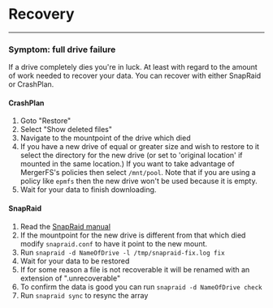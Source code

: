 # Recovery
---

### Symptom: full drive failure
If a drive completely dies you're in luck. At least with regard to the amount of work needed to recover your data. You can recover with either SnapRaid or CrashPlan.

#### CrashPlan
1. Goto "Restore"
2. Select "Show deleted files"
3. Navigate to the mountpoint of the drive which died
4. If you have a new drive of equal or greater size and wish to restore to it select the directory for the new drive (or set to 'original location' if mounted in the same location.) If you want to take advantage of MergerFS's policies then select `/mnt/pool`. Note that if you are using a policy like `epmfs` then the new drive won't be used because it is empty.
5. Wait for your data to finish downloading.

#### SnapRaid
1. Read the [SnapRaid manual](http://www.snapraid.it/manual)
2. If the mountpoint for the new drive is different from that which died modify `snapraid.conf` to have it point to the new mount.
3. Run `snapraid -d NameOfDrive -l /tmp/snapraid-fix.log fix`
4. Wait for your data to be restored
5. If for some reason a file is not recoverable it will be renamed with an extension of ".unrecoverable"
6. To confirm the data is good you can run `snapraid -d NameOfDrive check`
7. Run `snapraid sync` to resync the array
